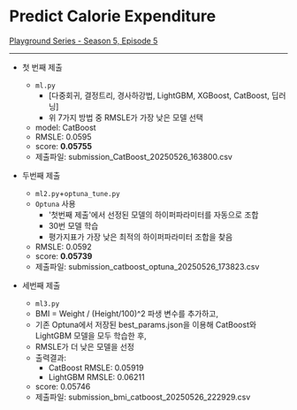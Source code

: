 # Predict Calorie Expenditure
[Playground Series - Season 5, Episode 5](https://www.kaggle.com/competitions/playground-series-s5e5/)

---

- 첫 번째 제출
    + ```ml.py```
        - [다중회귀, 결정트리, 경사하강법, LightGBM, XGBoost, CatBoost, 딥러닝]
        - 위 7가지 방법 중 RMSLE가 가장 낮은 모델 선택
    + model: CatBoost
    + RMSLE: 0.0595
    + score: **0.05755**
    + 제출파일: submission_CatBoost_20250526_163800.csv

- 두번째 제출
    + ```ml2.py```+```optuna_tune.py```
    + ```Optuna``` 사용
        - '첫번째 제출'에서 선정된 모델의 하이퍼파라미터를 자동으로 조합
        - 30번 모델 학습
        - 평가지표가 가장 낮은 최적의 하이퍼파라미터 조합을 찾음
    + RMSLE: 0.0592
    + score: **0.05739**
    + 제출파일: submission_catboost_optuna_20250526_173823.csv

- 세번째 제출
    + ```ml3.py```
    + BMI = Weight / (Height/100)^2 파생 변수를 추가하고,
    + 기존 Optuna에서 저장된 best_params.json을 이용해 CatBoost와 LightGBM 모델을 모두 학습한 후,
    + RMSLE가 더 낮은 모델을 선정
    + 출력결과:
        - CatBoost RMSLE: 0.05919
        - LightGBM RMSLE: 0.06211
    + score: 0.05746
    + 제출파일: submission_bmi_catboost_20250526_222929.csv

    